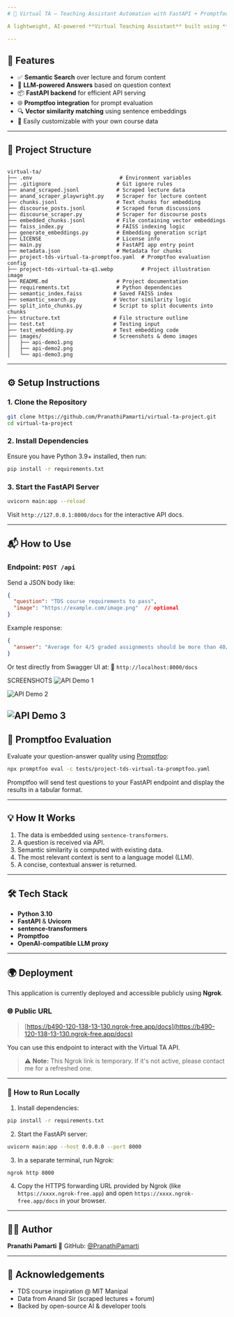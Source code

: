 ```yaml
---
# 🤖 Virtual TA — Teaching Assistant Automation with FastAPI + Promptfoo

A lightweight, AI-powered **Virtual Teaching Assistant** built using **FastAPI**, designed to answer questions from a course discussion forum and lecture content. This tool supports semantic search, vector-based embeddings, and intelligent responses — perfect for automating TA tasks for university-level courses.

---
```


## 🚀 Features

- ✅ **Semantic Search** over lecture and forum content  
- 🧠 **LLM-powered Answers** based on question context  
- 📦 **FastAPI backend** for efficient API serving  
- 🌐 **Promptfoo integration** for prompt evaluation  
- 🔍 **Vector similarity matching** using sentence embeddings  
- 📂 Easily customizable with your own course data  

---

## 📁 Project Structure

```

virtual-ta/
├── .env                            # Environment variables
├── .gitignore                     # Git ignore rules
├── anand_scraped.jsonl            # Scraped lecture data
├── anand_scraper_playwright.py    # Scraper for lecture content
├── chunks.jsonl                   # Text chunks for embedding
├── discourse_posts.jsonl          # Scraped forum discussions
├── discourse_scraper.py           # Scraper for discourse posts
├── embedded_chunks.jsonl          # File containing vector embeddings
├── faiss_index.py                 # FAISS indexing logic
├── generate_embeddings.py         # Embedding generation script
├── LICENSE                        # License info
├── main.py                        # FastAPI app entry point
├── metadata.json                  # Metadata for chunks
├── project-tds-virtual-ta-promptfoo.yaml  # Promptfoo evaluation config
├── project-tds-virtual-ta-q1.webp         # Project illustration image
├── README.md                      # Project documentation
├── requirements.txt               # Python dependencies
├── semantic_index.faiss          # Saved FAISS index
├── semantic_search.py            # Vector similarity logic
├── split_into_chunks.py          # Script to split documents into chunks
├── structure.txt                 # File structure outline
├── test.txt                      # Testing input
├── test_embedding.py             # Test embedding code
├── images/                       # Screenshots & demo images
│   ├── api-demo1.png
│   ├── api-demo2.png
│   └── api-demo3.png

````

---

## ⚙️ Setup Instructions

### 1. Clone the Repository

```bash
git clone https://github.com/PranathiPamarti/virtual-ta-project.git
cd virtual-ta-project
```

### 2. Install Dependencies

Ensure you have Python 3.9+ installed, then run:

```bash
pip install -r requirements.txt
```

### 3. Start the FastAPI Server

```bash
uvicorn main:app --reload
```

Visit `http://127.0.0.1:8000/docs` for the interactive API docs.

---

## 📬 How to Use

### Endpoint: `POST /api`

Send a JSON body like:

```json
{
  "question": "TDS course requirements to pass",
  "image": "https://example.com/image.png"  // optional
}
```

Example response:

```json
{
  "answer": "Average for 4/5 graded assignments should be more than 40/100"
}
```

Or test directly from Swagger UI at:
📍 `http://localhost:8000/docs`

SCREENSHOTS
![API Demo 1](api-demo1.png)

![API Demo 2](api-demo2.png)

![API Demo 3](api-demo3.png)
---

## 🧪 Promptfoo Evaluation

Evaluate your question-answer quality using [Promptfoo](https://promptfoo.dev):

```bash
npx promptfoo eval -c tests/project-tds-virtual-ta-promptfoo.yaml
```

Promptfoo will send test questions to your FastAPI endpoint and display the results in a tabular format.

---

## 💡 How It Works

1. The data is embedded using `sentence-transformers`.
2. A question is received via API.
3. Semantic similarity is computed with existing data.
4. The most relevant context is sent to a language model (LLM).
5. A concise, contextual answer is returned.

---

## 🛠 Tech Stack

* **Python 3.10**
* **FastAPI** & **Uvicorn**
* **sentence-transformers**
* **Promptfoo**
* **OpenAI-compatible LLM proxy**

---

## 🌍 Deployment

This application is currently deployed and accessible publicly using **Ngrok**.

### 🌐 Public URL

> [https://b490-120-138-13-130.ngrok-free.app/docs](https://b490-120-138-13-130.ngrok-free.app/docs)

You can use this endpoint to interact with the Virtual TA API.

> ⚠️ **Note:** This Ngrok link is temporary. If it's not active, please contact me for a refreshed one.

---

### 🔧 How to Run Locally

1. Install dependencies:

```bash
pip install -r requirements.txt
```

2. Start the FastAPI server:

```bash
uvicorn main:app --host 0.0.0.0 --port 8000
```

3. In a separate terminal, run Ngrok:

```bash
ngrok http 8000
```

4. Copy the HTTPS forwarding URL provided by Ngrok (like `https://xxxx.ngrok-free.app`) and open `https://xxxx.ngrok-free.app/docs` in your browser.

---

## 👩‍💻 Author

**Pranathi Pamarti**
🔗 GitHub: [@PranathiPamarti](https://github.com/PranathiPamarti)

---

## 🙌 Acknowledgements

* TDS course inspiration @ MIT Manipal
* Data from Anand Sir (scraped lectures + forum)
* Backed by open-source AI & developer tools

```
